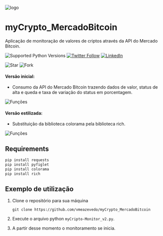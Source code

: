 ![logo](https://user-images.githubusercontent.com/40063504/160647493-057abc2c-12a3-4b25-91d5-20484834bd85.svg)

# myCrypto_MercadoBitcoin
Aplicação de monitoração de valores de criptos através da API do Mercado Bitcoin.
   
![Supported Python Versions](https://img.shields.io/pypi/pyversions/rich/10.11.0) [![Twitter Follow](https://img.shields.io/twitter/follow/vmeazevedo.svg?style=social)](https://twitter.com/vmeazevedo) [![LinkedIn](https://img.shields.io/badge/LinkedIn-Vinícius_Azevedo%20-blue)](https://www.linkedin.com/in/vin%C3%ADcius-azevedo-45180ab2/)

![Star](https://img.shields.io/github/stars/vmeazevedo/myCrypto_MercadoBitcoin?style=social)
![Fork](https://img.shields.io/github/forks/vmeazevedo/myCrypto_MercadoBitcoin?label=Fork&style=social)
   

#### Versão inicial:
- Consumo da API do Mercado Bitcoin trazendo dados de valor, status de alta e queda e taxa de variação do status em porcentagem.

![Funções](https://user-images.githubusercontent.com/40063504/160224630-1390f561-cb05-4982-9b85-4e15bac439bd.jpg)

#### Versão estilizada:
- Substituição da biblioteca colorama pela biblioteca rich.

![Funções](https://user-images.githubusercontent.com/40063504/160527295-291ce2dd-4289-400f-b83e-729a40f9ccef.png)

## Requirements

```sh
pip install requests
pip install pyfiglet
pip install colorama
pip install rich
```

## Exemplo de utilização

1. Clone o repositório para sua máquina

   ``
   git clone https://github.com/vmeazevedo/myCrypto_MercadoBitcoin
   ``
2. Execute o arquivo python ``myCripto-Monitor_v2.py``.

3. A partir desse momento o monitoramento se inicia.

